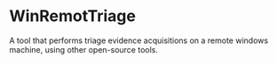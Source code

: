 # WinRemotTriage
A tool that performs triage evidence acquisitions on a remote windows machine, using other open-source tools.
